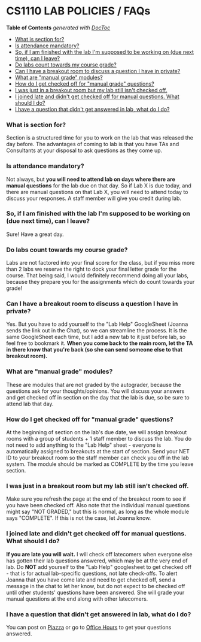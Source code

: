 # CS1110 LAB POLICIES / FAQs

<!-- START doctoc generated TOC please keep comment here to allow auto update -->
<!-- DON'T EDIT THIS SECTION, INSTEAD RE-RUN doctoc TO UPDATE -->
**Table of Contents**  *generated with [DocToc](https://github.com/thlorenz/doctoc)*

- [What is section for?](#what-is-section-for)
- [Is attendance mandatory?](#is-attendance-mandatory)
- [So, if I am finished with the lab I'm supposed to be working on (due next time), can I leave?](#so-if-i-am-finished-with-the-lab-im-supposed-to-be-working-on-due-next-time-can-i-leave)
- [Do labs count towards my course grade?](#do-labs-count-towards-my-course-grade)
- [Can I have a breakout room to discuss a question I have in private?](#can-i-have-a-breakout-room-to-discuss-a-question-i-have-in-private)
- [What are "manual grade" modules?](#what-are-manual-grade-modules)
- [How do I get checked off for "manual grade" questions?](#how-do-i-get-checked-off-for-manual-grade-questions)
- [I was just in a breakout room but my lab still isn't checked off.](#i-was-just-in-a-breakout-room-but-my-lab-still-isnt-checked-off)
- [I joined late and didn't get checked off for manual questions. What should I do?](#i-joined-late-and-didnt-get-checked-off-for-manual-questions-what-should-i-do)
- [I have a question that didn't get answered in lab, what do I do?](#i-have-a-question-that-didnt-get-answered-in-lab-what-do-i-do)

<!-- END doctoc generated TOC please keep comment here to allow auto update -->

### What is section for?  
Section is a structured time for you to work on the lab that was released the day before. The advantages of coming to lab is that you have TAs and Consultants at your disposal to ask questions as they come up.  

### Is attendance mandatory?  
Not always, but **you will need to attend lab on days where there are manual questions** for the lab due on that day. So if Lab X is due today, and there are manual questions on that Lab X, you will need to attend today to discuss your responses. A staff member will give you credit during lab.  

### So, if I am finished with the lab I'm supposed to be working on (due next time), can I leave?  
Sure! Have a great day.   

### Do labs count towards my course grade?
Labs are not factored into your final score for the class, but if you miss more than 2 labs we reserve the right to dock your final letter grade for the course. That being said, I would definitely recommend doing all your labs, because they prepare you for the assignments which do count towards your grade!  

### Can I have a breakout room to discuss a question I have in private?  
Yes. But you have to add yourself to the "Lab Help" GoogleSheet (Joanna sends the link out in the Chat), so we can streamline the process. It is the same GoogleSheet each time, but I add a new tab to it just before lab, so feel free to bookmark it. **When you come back to the main room, let the TA in there know that you're back (so she can send someone else to that breakout room).**    

### What are "manual grade" modules?  
These are modules that are not graded by the autograder, because the questions ask for your thoughts/opinions. You will discuss your answers and get checked off in section on the day that the lab is due, so be sure to attend lab that day.  

### How do I get checked off for "manual grade" questions?  
At the beginning of section on the lab's due date, we will assign breakout rooms with a group of students + 1 staff member to discuss the lab. You do not need to add anything to the "Lab Help" sheet - everyone is automatically assigned to breakouts at the start of section. Send your NET ID to your breakout room so the staff member can check you off in the lab system. The module should be marked as COMPLETE by the time you leave section.    

### I was just in a breakout room but my lab still isn't checked off.
Make sure you refresh the page at the end of the breakout room to see if you have been checked off. Also note that the individual manual questions might say "NOT GRADED," but this is normal, as long as the whole module says "COMPLETE". If this is not the case, let Joanna know.  

### I joined late and didn't get checked off for manual questions. What should I do?  
**If you are late you will wait.** I will check off latecomers when everyone else has gotten their lab questions answered, which may be at the very end of lab. Do **NOT** add yourself to the "Lab Help" googlesheet to get checked off - that is for actual lab-specific questions, not late check-offs. To alert Joanna that you have come late and need to get checked off, send a message in the chat to let her know, but do not expect to be checked off until other students' questions have been answered. She will grade your manual questions at the end along with other latecomers.  

### I have a question that didn't get answered in lab, what do I do?  
You can post on [Piazza](https://piazza.com/class/keahwsxwvhh25b) or go to [Office Hours](https://www.cs.cornell.edu/courses/cs1110/2020fa/info/officehours/) to get your questions answered.  
